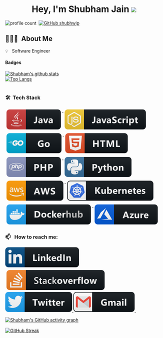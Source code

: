 <h1 align="center">Hey, I'm Shubham Jain <img src="https://raw.githubusercontent.com/aemmadi/aemmadi/master/wave.gif" width="30px"></h1> 

![profile count](https://komarev.com/ghpvc/?username=shubhwip&color=red)&nbsp;
[![GitHub shubhwip](https://img.shields.io/github/followers/shubhwip?label=follow&style=social)](https://github.com/shubhwip)&nbsp;

## 👨🏻‍💻 &nbsp;About Me

💡 &nbsp; Software Engineer

#### Badges<br/>
[![Shubham's github stats](https://github-readme-stats.vercel.app/api?username=shubhwip&count_private=true&show_icons=true)](https://github.com/shubhwip/github-readme-stats)
<br/>
[![Top Langs](https://github-readme-stats.vercel.app/api/top-langs/?username=shubhwip&hide=css,sourcepawn&layout=compact)](https://github.com/shubhwip/github-readme-stats)
<br/>
<br/>

### 🛠 &nbsp;Tech Stack
<p align="left">
  <a href="#">
    <img src="https://github.com/MikeCodesDotNET/ColoredBadges/raw/master/svg/dev/languages/java.svg" alt="java" style="vertical-align:top; margin:6px 4px">
  </a>  
  <a href="#">
    <img src="https://github.com/MikeCodesDotNET/ColoredBadges/raw/master/svg/dev/languages/js.svg" alt="js" style="vertical-align:top; margin:6px 4px">
  </a>
  <a href="#">
    <img src="https://github.com/MikeCodesDotNET/ColoredBadges/raw/master/svg/dev/languages/go.svg" alt="go" style="vertical-align:top; margin:6px 4px">
  </a>  
  <a href="#">
    <img src="https://github.com/MikeCodesDotNET/ColoredBadges/raw/master/svg/dev/languages/html.svg" alt="html" style="vertical-align:top; margin:6px 4px">
  </a>  
  <a href="#">
    <img src="https://github.com/MikeCodesDotNET/ColoredBadges/raw/master/svg/dev/languages/php.svg" alt="php" style="vertical-align:top; margin:6px 4px">
  </a>  

  <a href="#">
    <img src="https://github.com/MikeCodesDotNET/ColoredBadges/raw/master/svg/dev/languages/python.svg" alt="python" style="vertical-align:top; margin:6px 4px">
  </a>
    <a href="#">
    <img src="https://github.com/MikeCodesDotNET/ColoredBadges/raw/master/svg/dev/services/aws.svg" alt="aws" style="vertical-align:top; margin:6px 4px">
  </a> 
    <a href="#">
    <img src="https://github.com/MikeCodesDotNET/ColoredBadges/raw/master/svg/dev/services/kubernetes.svg" alt="kubernetes" style="vertical-align:top; margin:6px 4px">
  </a> 
    <a href="#">
    <img src="https://github.com/MikeCodesDotNET/ColoredBadges/raw/master/svg/dev/services/dockerhub.svg" alt="dockerhub" style="vertical-align:top; margin:6px 4px">
  </a>
    <a href="#">
    <img src="https://github.com/MikeCodesDotNET/ColoredBadges/raw/master/svg/dev/services/azure.svg" alt="azure" style="vertical-align:top; margin:6px 4px">
  </a> 

</p>

### 📫 &nbsp; How to reach me:
 <a href="https://www.linkedin.com/in/shubhrjain/">
    <img src="https://github.com/MikeCodesDotNET/ColoredBadges/raw/master/svg/social/linkedin.svg" alt="linkedin" style="vertical-align:top margin:6px 4px">
 </a>
 <a href="https://stackoverflow.com/users/8017666/shubham">
    <img src="https://github.com/MikeCodesDotNET/ColoredBadges/raw/master/svg/social/stackoverflow.svg" alt="stackoverflow" style="vertical-align:top; margin:6px 4px">
  </a>
<a href="https://twitter.com/shubhjaincoder">
    <img src="https://github.com/MikeCodesDotNET/ColoredBadges/raw/master/svg/social/twitter.svg" alt="twitter" style="vertical-align:top margin:6px 4px">
 </a>
<a href="mailto:shubhrjain7@gmail.com">
    <img src="https://github.com/MikeCodesDotNET/ColoredBadges/raw/master/svg/social/gmail.svg" alt="gmail" style="vertical-align:top margin:6px 4px">
 </a>
&nbsp;
<br/>

  [![Shubham's GitHub activity graph](https://activity-graph.herokuapp.com/graph?username=shubhwip&theme=xcode)](https://git.io/ShreyaPrasad1209)
   <br />
   <br />
   [![GitHub Streak](http://github-readme-streak-stats.herokuapp.com?user=shubhwip&theme=prussian&hide_border=true)](https://git.io/streak-stats)
   <br />
   <br />
